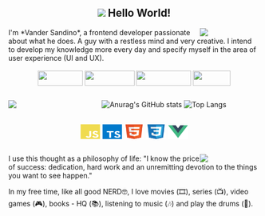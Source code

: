 <span align="center">

## <img src="https://user-images.githubusercontent.com/65673565/150426104-0dae9a5a-9ab0-4133-9b35-5a712dd86657.png" width="90px"> Hello World!  </h2>

</span>

<img align= right src="https://user-images.githubusercontent.com/65673565/150424140-d526204e-2295-43ea-bd0f-b83b2b0c4374.png" width="120px">

<div align="justified">
    I'm *Vander Sandino*, a frontend developer passionate about what he does. A guy with a restless mind and very creative. I intend to develop my knowledge more every day and specify myself in the area of user experience (UI and UX).
</div>



<div align="center" style="display: inline_block"><br>
<a href="https://github.com/vandersann" target="_blank"><img align="center" height="30" width="90"  src="https://img.shields.io/badge/-Github-000?style=flat-square&logo=Github&logoColor=white&link=https://github.com/vandersann"></a>
<a href="https://www.linkedin.com/in/vandersandinoo"><img align="center" height="30" width="100"  src="https://img.shields.io/badge/-LinkedIn-blue?style=flat-square&logo=Linkedin&logoColor=white&link=https://www.linkedin.com/in/vandersandinoo/)" ></a>
<a href="https://api.whatsapp.com/send?phone=5581996430492&text=Olá!"><img align="center" height="30" width="110" src="https://img.shields.io/badge/-Whatsapp-4CA143?style=flat-square&labelColor=4CA143&logo=whatsapp&logoColor=white&link=https://api.whatsapp.com/send?phone=5581996430492&text=Olá!"></a>
<a href="mailto:vandersann@gmail.com"><img align="center" height="30" width="75" src="https://img.shields.io/badge/-Gmail-c14438?style=flat-square&logo=Gmail&logoColor=white&link=mailto:vandersann@gmail.com)"></a>
</div>

##

<img align= left src="https://user-images.githubusercontent.com/65673565/150426106-0e3e12c7-0410-41d2-bcb4-31c72f2dc1a2.png" width="120px">
<div align="center">
    
![Anurag's GitHub stats](https://github-readme-stats.vercel.app/api?username=vandersann&hide=contribs,prs&show_icons=true&theme=dracula) ![Top Langs](https://github-readme-stats.vercel.app/api/top-langs/?username=vandersann&show_icons=true&theme=dracula)
    
</div>

<div align="center" style="display: inline_block"><br>
  <img align="center" alt="Vander-Js" height="30" width="40" src="https://raw.githubusercontent.com/devicons/devicon/master/icons/javascript/javascript-plain.svg">
  <img align="center" alt="Vander-Ts" height="30" width="40" src="https://raw.githubusercontent.com/devicons/devicon/master/icons/typescript/typescript-plain.svg">
  <img align="center" alt="Vander-HTML" height="30" width="40" src="https://raw.githubusercontent.com/devicons/devicon/master/icons/html5/html5-original.svg">
  <img align="center" alt="Vander-CSS" height="30" width="40" src="https://raw.githubusercontent.com/devicons/devicon/master/icons/css3/css3-original.svg">
    <img align="center" alt="Vander-Vue" height="30" width="40" src="https://raw.githubusercontent.com/devicons/devicon/master/icons/vuejs/vuejs-original.svg">
</div>

##

<img align= right src="https://user-images.githubusercontent.com/65673565/150426103-3fcc4d1c-c679-4fc2-82a7-cc03abe74813.png" width="120px">
<div alidn="justified">
I use this thought as a philosophy of life:
"I know the price of success: dedication, hard work and an unremitting devotion to the things you want to see happen."

In my free time, like all good NERD🤓, I love movies (🎞️), series (📺), video games (🎮), books - HQ (📚), listening to music (🎶) and play the drums (🥁).
</div>






